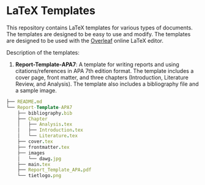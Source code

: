# LaTeX Templates

This repository contains LaTeX templates for various types of documents. The templates are designed to be easy to use and modify. The templates are designed to be used with the [Overleaf](https://www.overleaf.com/) online LaTeX editor.

Description of the templates:

1. **Report-Template-APA7**: A template for writing reports and using citations/references in APA 7th edition format. The template includes a cover page, front matter, and three chapters (Introduction, Literature Review, and Analysis). The template also includes a bibliography file and a sample image.

```nim
├── README.md
└── Report-Template-APA7
    ├── bibliography.bib
    ├── Chapter
    │   ├── Analysis.tex
    │   ├── Introduction.tex
    │   └── Literature.tex
    ├── cover.tex
    ├── frontmatter.tex
    ├── images
    │   └── dawg.jpg
    ├── main.tex
    ├── Report_Template_APA.pdf
    └── tietlogo.png
```
